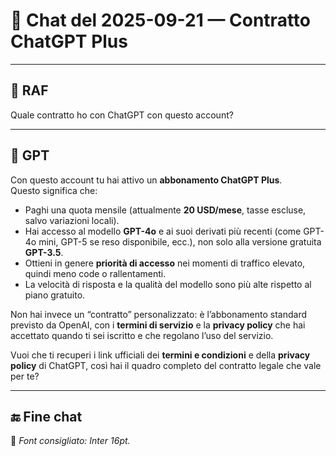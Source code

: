 # 📅 Chat del 2025-09-21 — Contratto ChatGPT Plus

---

## 👤 **RAF**

Quale contratto ho con ChatGPT con questo account?

---

## 🤖 **GPT**

Con questo account tu hai attivo un **abbonamento ChatGPT Plus**.  
Questo significa che:  

- Paghi una quota mensile (attualmente **20 USD/mese**, tasse escluse, salvo variazioni locali).  
- Hai accesso al modello **GPT-4o** e ai suoi derivati più recenti (come GPT-4o mini, GPT-5 se reso disponibile, ecc.), non solo alla versione gratuita **GPT-3.5**.  
- Ottieni in genere **priorità di accesso** nei momenti di traffico elevato, quindi meno code o rallentamenti.  
- La velocità di risposta e la qualità del modello sono più alte rispetto al piano gratuito.  

Non hai invece un “contratto” personalizzato: è l’abbonamento standard previsto da OpenAI, con i **termini di servizio** e la **privacy policy** che hai accettato quando ti sei iscritto e che regolano l’uso del servizio.  

Vuoi che ti recuperi i link ufficiali dei **termini e condizioni** e della **privacy policy** di ChatGPT, così hai il quadro completo del contratto legale che vale per te?

---

## 🔚 Fine chat

📌 *Font consigliato: Inter 16pt.*
